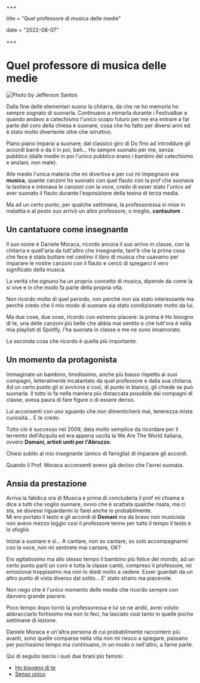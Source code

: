 +++

title = "Quel professore di musica delle medie"

date = "2022-08-07"

+++

# Quel professore di musica delle medie

![Photo by Jefferson Santos](https://res.cloudinary.com/presobene/image/upload/v1659905241/photo-1510915361894-db8b60106cb1_xa6psb.avif)


Dalla fine delle elementari suono la chitarra, da che ne ho memoria ho sempre sognato di suonarla. 
Continuavo a mimarla durante i Festivalbar e quando andavo a catechismo l'unico scopo futuro per me era entrare a far parte del coro della chiesa e suonare, cosa che ho fatto per diversi anni ed è stato molto divertente oltre che istruttivo.

Piano piano imparai a suonare, dal classico giro di Do fino ad introddure gli accordi barrè e da lì in poi, beh... Ho sempre suonato per me, senza pubblico (dalle medie in poi l'unico pubblico erano i bambini del catechismo e anziani, non male).

Alle medie l'unica materia che mi divertiva e per cui mi impegnavo era **musica**, quante canzoni ho suonato con quel flauto con la prof che suonava la tastiera e intonava le canzoni con la voce, credo di esser stato l'unico ad aver suonato il flauto durante l'esposizione della tesina di terza media.

Ma ad un certo punto, per qualche settimana, la professoressa si mise in malattia e al posto suo arrivò un altro professore, o meglio, **cantautore** .

## Un cantatuore come insegnante 

Il suo nome è Daniele Moraca, ricordo ancora il suo arrivo in classe, con la chitarra e quell'aria da tutt'altro che insegnante, tant'è che la prima cosa che fece è stata buttare nel cestino il libro di musica che usavamo per imparare le nostre canzoni con il flauto e cercò di spiegarci il vero significato della musica.

La verità che ognuno ha un proprio concetto di musica, dipende da come la si vive e in che modo fa parte della propria vita.

Non ricordo molto di quel periodo, non perché non sia stato interessante ma perché credo che il mio modo di suonare sia stato condizionato molto da lui.

Ma due cose, due cose, ricordo con estremo piacere: la prima è Ho bisogno di te, una delle canzoni più belle che abbia mai sentito e che tutt'ora è nella mia playlisti di Spotify, l'ha suonata in classe e me ne sono innamorato. 

La seconda cosa che ricordo è quella più importante.

## Un momento da protagonista 

Immaginate un bambino, timidissimo, anche più basso rispetto ai suoi compagni, letteralmente incatantato da quel professore e dalla sua chitarra. Ad un certo punto gli si avvicina e così, di punto in bianco, gli chiede se può suonarla. Il tutto lo fa nella maniera più distaccata possibile dai compagni di classe, aveva paura di fare figure o di essere deriso.

Lui acconsentì con uno sguardo che non dimenticherò mai, tenerezza mista curiosità... E te credo.

Tutto ciò è successo nel 2009, data molto semplice da ricordare per il terremto dell'Acquila ed era appena uscita la We Are The World italiana, ovvero **Domani, artisti uniti per l'Abruzzo**. 

Chiesi subito al mio insegnante (amico di famiglia) di imparare gli accordi.

Quando il Prof. Moraca acconsentì avevo già deciso che l'avrei suonata.

## Ansia da prestazione 

Arriva la fatidica ora di Musica e prima di concluderla il prof mi chiama e dice a tutti che voglio suonare, ovvio che è scattata qualche risata, ma ci sta, se dovessi riguardarmi lo farei anche io probabilmente. <br>
Mi ero portato il testo e gli accordi di **Domani** ma da bravo non musicista non avevo mezzo leggìo così il professore tenne per tutto il tempo il testo e lo sfogliò.

Iniziai a suonare e sì... A cantare, non so cantare, so solo accompagnarmi con la voce, non mi sentirete mai cantare, OK? 

Ero agitatissimo ma allo stesso tempo il bambino più felice del mondo, ad un certo punto partì un coro e tutta la classe cantò, compreso il professore, mi emozionai troppissimo ma non lo diedi molto a vedere. Esser guardati da un altro punto di vista diverso dal solito... E' stato strano ma piacevole. 

Non nego che è l'unico momento delle medie che ricordo sempre con davvero grande piacere.

Poco tempo dopo tornò la professoressa e lui se ne andò, avrei voluto abbracciarlo fortissimo ma non lo feci, ha lasciato così tanto in quelle poche settimane di lezione.

Daniele Moraca e un'altra persona di cui probabilmente racconterò più avanti, sono quelle comparse nella vita non mi riesco a spiegare, passano per pochissimo tempo ma continuano, in un modo o nell'altro, a farne parte.

Qui di seguito lascio i suoi due brani più famosi:
- [Ho bisogno di te](https://www.youtube.com/watch?v=UVvC8gmnU5o)
- [Senso unico](https://www.youtube.com/watch?v=9Q1HbZgxI0Q)




